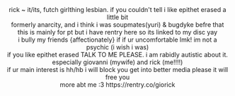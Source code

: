<div align="center"> rick ~ it/its, futch girlthing lesbian. if you couldn't tell i like epithet erased a little bit</div>
<div align="center"> formerly anarcity, and i think i was soupmates(yuri) & bugdyke befre that
<br />
<div align="center"> this is mainly for pt but i have rentry here so its linked to my disc yay
<div align="center"> i bully my friends {affectionately} if if ur uncomfortable lmk! im not a psychic (i wish i was)
<div align="center"> if you like epithet erased TALK TO ME PLEASE. i am rabidly autistic about it. especially giovanni (mywife) and rick (me!!!!)
<div align="center"> if ur main interest is hh/hb i will block you get into better media please it will free you
<div align="center"> more abt me :3 https://rentry.co/giorick
